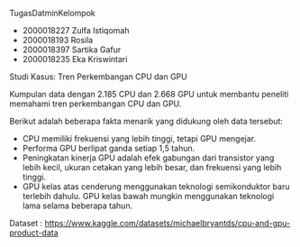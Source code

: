 TugasDatminKelompok



- 2000018227 Zulfa Istiqomah
- 2000018193 Rosila
- 2000018397 Sartika Gafur
- 2000018235 Eka Kriswintari 


Studi Kasus: Tren Perkembangan CPU dan GPU

Kumpulan data dengan 2.185 CPU dan 2.668 GPU untuk membantu peneliti memahami tren perkembangan CPU dan GPU.

Berikut adalah beberapa fakta menarik yang didukung oleh data tersebut:
- CPU memiliki frekuensi yang lebih tinggi, tetapi GPU mengejar.
- Performa GPU berlipat ganda setiap 1,5 tahun.
- Peningkatan kinerja GPU adalah efek gabungan dari transistor yang lebih kecil, ukuran cetakan yang lebih besar, dan frekuensi yang lebih tinggi.
- GPU kelas atas cenderung menggunakan teknologi semikonduktor baru terlebih dahulu. GPU kelas bawah mungkin menggunakan teknologi lama selama beberapa tahun.


Dataset : https://www.kaggle.com/datasets/michaelbryantds/cpu-and-gpu-product-data
